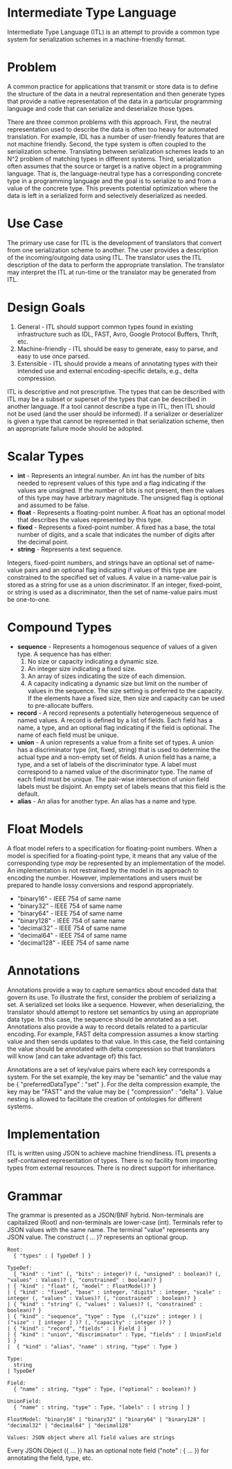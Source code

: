 Intermediate Type Language
==========================

Intermediate Type Language (ITL) is an attempt to provide a common
type system for serialization schemes in a machine-friendly format.

# Problem
A common practice for applications that transmit or store data is to
define the structure of the data in a neutral representation and then
generate types that provide a native representation of the data in a
particular programming language and code that can serialize and
deserialize those types.

There are three common problems with this approach.  First, the
neutral representation used to describe the data is often too heavy
for automated translation.  For example, IDL has a number of
user-friendly features that are not machine friendly.  Second, the
type system is often coupled to the serialization scheme.
Translating between serialization schemes leads to an N^2 problem of
matching types in different systems.  Third, serialization often
assumes that the source or target is a native object in a programming
language.  That is, the language-neutral type has a corresponding
concrete type in a programming language and the goal is to serialize
to and from a value of the concrete type.  This prevents potential
optimization where the data is left in a serialized form and
selectively deserialized as needed.

# Use Case

The primary use case for ITL is the development of translators that
convert from one serialization scheme to another.  The user provides a
description of the incoming/outgoing data using ITL.  The translator
uses the ITL description of the data to perform the appropriate
translation.  The translator may interpret the ITL at run-time or the
translator may be generated from ITL.

# Design Goals

1. General - ITL should support common types found in existing
   infrastructure such as IDL, FAST, Avro, Google Protocol Buffers,
   Thrift, etc.
2. Machine-friendly - ITL should be easy to generate, easy to parse,
   and easy to use once parsed.
3. Extensible - ITL should provide a means of annotating types with
   their intended use and external encoding-specific details, e.g., delta
   compression.

ITL is descriptive and not prescriptive.  The types that can be
described with ITL may be a subset or superset of the types that can
be described in another language.  If a tool cannot describe a type in
ITL, then ITL should not be used (and the user should be informed).
If a serializer or deserializer is given a type that cannot be
represented in that serialization scheme, then an appropriate failure
mode should be adopted.

# Scalar Types

- **int** - Represents an integral number.  An int has the number of
  bits needed to represent values of this type and a flag indicating
  if the values are unsigned.  If the number of bits is not present,
  then the values of this type may have arbitrary magnitude.  The
  unsigned flag is optional and assumed to be false.
- **float** - Represents a floating-point number.  A float has an
  optional model that describes the values represented by this
  type.
- **fixed** - Represents a fixed-point number.  A fixed has a base,
  the total number of digits, and a scale that indicates the number of
  digits after the decimal point.
- **string** - Represents a text sequence.

Integers, fixed-point numbers, and strings have an optional set of
name-value pairs and an optional flag indicating if values of this
type are constrained to the specified set of values.  A value in a
name-value pair is stored as a string for use as a union
discriminator.  If an integer, fixed-point, or string is used as a
discriminator, then the set of name-value pairs must be one-to-one.

# Compound Types

- **sequence** - Represents a homogenous sequence of values of a given
  type.  A sequence has has either:
  1. No size or capacity indicating a dynamic size.
  2. An integer size indicating a fixed size.
  3. An array of sizes indicating the size of each dimension.
  4. A capacity indicating a dynamic size but limit on the number of values in the sequence.
  The size setting is preferred to the capacity.  If the elements
  have a fixed size, then size and capacity can be used to
  pre-allocate buffers.
- **record** - A record represents a potentially heterogeneous sequence of
  named values.  A record is defined by a list of fields.  Each field
  has a name, a type, and an optional flag indicating if the field is
  optional.  The name of each field must be unique.
- **union** - A union represents a value from a finite set of types.
  A union has a discriminator type (int, fixed, string) that is used
  to determine the actual type and a non-empty set of fields.  A union
  field has a name, a type, and a set of labels of the discriminator
  type.  A label must correspond to a named value of the discriminator
  type.  The name of each field must be unique.  The pair-wise
  intersection of union field labels must be disjoint.  An empty set
  of labels means that this field is the default.
- **alias** - An alias for another type.  An alias has a name and type.

# Float Models

A float model refers to a specification for floating-point numbers.
When a model is specified for a floating-point type, it means that any
value of the corresponding type *may* be represented by an
implementation of the model.  An implementation is not restrained by
the model in its approach to encoding the number.  However,
implementations and users must be prepared to handle lossy conversions
and respond appropriately.

- "binary16" - IEEE 754 of same name
- "binary32" - IEEE 754 of same name
- "binary64" - IEEE 754 of same name
- "binary128" - IEEE 754 of same name
- "decimal32" - IEEE 754 of same name
- "decimal64" - IEEE 754 of same name
- "decimal128" - IEEE 754 of same name

# Annotations

Annotations provide a way to capture semantics about encoded data that
govern its use.  To illustrate
the first, consider the problem of serializing a set.  A serialized
set looks like a sequence.  However, when deserializing, the
translator should attempt to restore set semantics by using an
appropriate data type.  In this case, the sequence should
be annotated as a set.  Annotations also provide a way to record
details related to a particular encoding.  For example, FAST delta
compression assumes a know starting value and then sends updates to
that value.  In this case, the field containing the value should be
annotated with delta compression so that translators will know (and
can take advantage of) this fact.

Annotations are a set of key/value pairs where each key corresponds a
system.  For the set example, the key may be "semantic" and the value
may be { "preferredDataType" : "set" }.  For the delta compression
example, the key may be "FAST" and the value may be { "compression" :
"delta" }.  Value nesting is allowed to facilitate the creation of
ontologies for different systems.

# Implementation

ITL is written using JSON to achieve machine friendliness.  ITL
presents a self-contained representation of types.  There is no
facility from importing types from external resources.  There is no
direct support for inheritance.

# Grammar

The grammar is presented as a JSON/BNF hybrid.  Non-terminals are
capitalized (Root) and non-terminals are lower-case (int).
Terminals refer to JSON values with the same name.  The terminal
"value" represents any JSON value.  The construct ( ... )? represents
an optional group.

```
Root:
  { "types" : [ TypeDef ] }

TypeDef:
  { "kind" : "int" (, "bits" : integer)? (, "unsigned" : boolean)? (, "values" : Values)? (, "constrained" : boolean)? }
| { "kind" : "float" (, "model" : FloatModel)? }
| { "kind" : "fixed", "base" : integer, "digits" : integer, "scale" : integer (, "values" : Values)? (, "constrained" : boolean)? }
| { "kind" : "string" (, "values" : Values)? (, "constrained" : boolean)? }
| { "kind" : "sequence", "type" : Type  (,("size" : integer ) | ("size" : [ integer ] )? (, "capacity" : integer )? }
| { "kind" : "record", "fields" : [ Field ] }
| { "kind" : "union", "discriminator" : Type, "fields" : [ UnionField ] }
|  { "kind" : "alias", "name" : string, "type" : Type }

Type:
  string
| TypeDef

Field:
  { "name" : string, "type" : Type, ("optional" : boolean)? }

UnionField:
  { "name" : string, "type" : Type, "labels" : [ string ] }

FloatModel: "binary16" | "binary32" | "binary64" | "binary128" | "decimal32" | "decimal64" | "decimal128"

Values: JSON object where all field values are strings
```

Every JSON Object ({ ... }) has an optional note field ("note" : {
... }) for annotating the field, type, etc.

